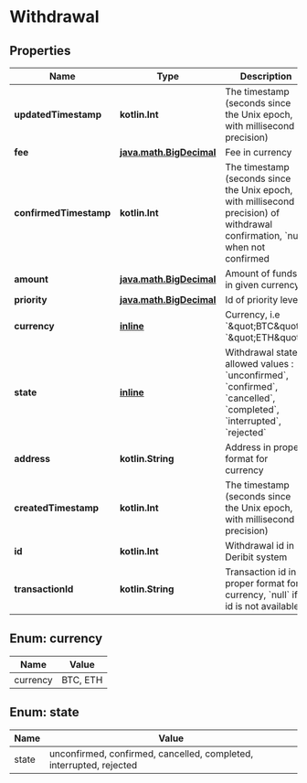 
# Withdrawal

## Properties
Name | Type | Description | Notes
------------ | ------------- | ------------- | -------------
**updatedTimestamp** | **kotlin.Int** | The timestamp (seconds since the Unix epoch, with millisecond precision) | 
**fee** | [**java.math.BigDecimal**](java.math.BigDecimal.md) | Fee in currency |  [optional]
**confirmedTimestamp** | **kotlin.Int** | The timestamp (seconds since the Unix epoch, with millisecond precision) of withdrawal confirmation, &#x60;null&#x60; when not confirmed |  [optional]
**amount** | [**java.math.BigDecimal**](java.math.BigDecimal.md) | Amount of funds in given currency | 
**priority** | [**java.math.BigDecimal**](java.math.BigDecimal.md) | Id of priority level |  [optional]
**currency** | [**inline**](#CurrencyEnum) | Currency, i.e &#x60;\&quot;BTC\&quot;&#x60;, &#x60;\&quot;ETH\&quot;&#x60; | 
**state** | [**inline**](#StateEnum) | Withdrawal state, allowed values : &#x60;unconfirmed&#x60;, &#x60;confirmed&#x60;, &#x60;cancelled&#x60;, &#x60;completed&#x60;, &#x60;interrupted&#x60;, &#x60;rejected&#x60; | 
**address** | **kotlin.String** | Address in proper format for currency | 
**createdTimestamp** | **kotlin.Int** | The timestamp (seconds since the Unix epoch, with millisecond precision) |  [optional]
**id** | **kotlin.Int** | Withdrawal id in Deribit system |  [optional]
**transactionId** | **kotlin.String** | Transaction id in proper format for currency, &#x60;null&#x60; if id is not available | 


<a name="CurrencyEnum"></a>
## Enum: currency
Name | Value
---- | -----
currency | BTC, ETH


<a name="StateEnum"></a>
## Enum: state
Name | Value
---- | -----
state | unconfirmed, confirmed, cancelled, completed, interrupted, rejected



